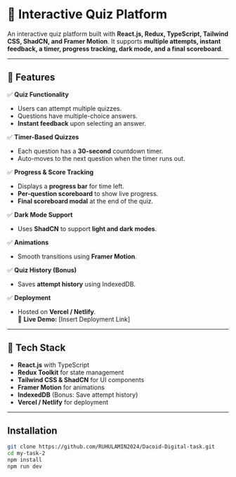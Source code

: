 # 🎯 Interactive Quiz Platform

An interactive quiz platform built with **React.js, Redux, TypeScript, Tailwind CSS, ShadCN, and Framer Motion**. It supports **multiple attempts, instant feedback, a timer, progress tracking, dark mode, and a final scoreboard**.

---

## 🌟 Features

✅ **Quiz Functionality**

- Users can attempt multiple quizzes.
- Questions have multiple-choice answers.
- **Instant feedback** upon selecting an answer.

✅ **Timer-Based Quizzes**

- Each question has a **30-second** countdown timer.
- Auto-moves to the next question when the timer runs out.

✅ **Progress & Score Tracking**

- Displays a **progress bar** for time left.
- **Per-question scoreboard** to show live progress.
- **Final scoreboard modal** at the end of the quiz.

✅ **Dark Mode Support**

- Uses **ShadCN** to support **light and dark modes**.

✅ **Animations**

- Smooth transitions using **Framer Motion**.

✅ **Quiz History (Bonus)**

- Saves **attempt history** using IndexedDB.

✅ **Deployment**

- Hosted on **Vercel / Netlify**.  
  🔗 **Live Demo:** [Insert Deployment Link]

---

## 🚀 Tech Stack

- **React.js** with TypeScript
- **Redux Toolkit** for state management
- **Tailwind CSS & ShadCN** for UI components
- **Framer Motion** for animations
- **IndexedDB** (Bonus: Save attempt history)
- **Vercel / Netlify** for deployment

---

## Installation

```sh
git clone https://github.com/RUHULAMIN2024/Dacoid-Digital-task.git
cd my-task-2
npm install
npm run dev
```
